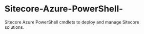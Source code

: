 # Sitecore-Azure-PowerShell-
Sitecore Azure PowerShell cmdlets to deploy and manage Sitecore solutions.

